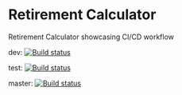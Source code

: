 # Retirement Calculator
Retirement Calculator showcasing CI/CD workflow

dev: [![Build status](https://build.appcenter.ms/v0.1/apps/1ca4d49b-943e-40a2-b40c-2c06a4e584b6/branches/dev/badge)](https://appcenter.ms)

test: [![Build status](https://build.appcenter.ms/v0.1/apps/1ca4d49b-943e-40a2-b40c-2c06a4e584b6/branches/test/badge)](https://appcenter.ms)

master: [![Build status](https://build.appcenter.ms/v0.1/apps/833c222c-1a3a-4f82-b014-9cf7287559c8/branches/master/badge)](https://appcenter.ms)
